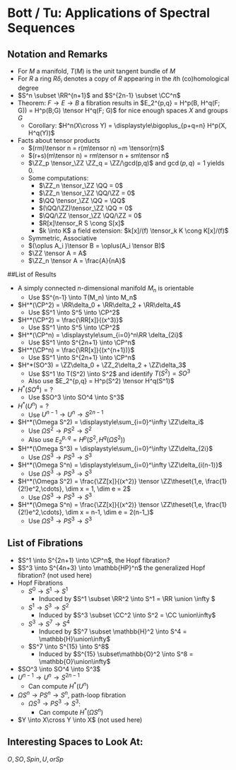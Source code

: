 # Bott / Tu: Applications of Spectral Sequences

## Notation and Remarks

- For $M$ a manifold, $T(M)$ is the unit tangent bundle of $M$
- For $R$ a ring $R\delta_i$ denotes a copy of $R$ appearing in the $i$th (co)homological degree
- $S^n \subset \RR^{n+1}$ and $S^{2n-1} \subset \CC^n$
- Theorem: $F \to E \to B$ a fibration results in
  $E_2^{p,q} = H^p(B, H^q(F; G)) = H^p(B;G) \tensor H^q(F; G)$
  for nice enough spaces $X$ and groups $G$
  - Corollary: $H^n(X\cross Y) = \displaystyle\bigoplus_{p+q=n} H^p(X, H^q(Y))$
- Facts about tensor products
  - $(rm)\tensor n = r(m\tensor n) =m \tensor(rn)$
  - $(r+s)(m\tensor n) = rm\tensor n + sm\tensor n$
  - $\ZZ_p \tensor_\ZZ \ZZ_q = \ZZ/\gcd(p,q)$ and $\gcd(p,q) = 1$ yields 0.
  - Some computations:
    - $\ZZ_n \tensor_\ZZ \QQ = 0$
    - $\ZZ_n \tensor_\ZZ \QQ/\ZZ = 0$
    - $\QQ \tensor_\ZZ \QQ = \QQ$
    - $(\QQ/\ZZ)\tensor_\ZZ \QQ = 0$
    - $\QQ/\ZZ \tensor_\ZZ \QQ/\ZZ = 0$
    - $R[x]\tensor_R S \cong S[x]$
    - $k \into K$ a field extension: $k[x]/(f) \tensor_k K \cong K[x]/(f)$
  - Symmetric, Associative
  - $(\oplus A_i )\tensor B = \oplus(A_i \tensor B)$
  - $\ZZ \tensor A = A$
  - $\ZZ_n \tensor A = \frac{A}{nA}$

##List of Results

- A simply connected $n$-dimensional manifold $M_n$ is orientable
  - Use $S^{n-1} \into T(M_n) \into M_n$
- $H^*(\CP^2) = \RR\delta_0 + \RR\delta_2 + \RR\delta_4$
  - Use $S^1 \into S^5 \into \CP^2$
- $H^*(\CP^2) = \frac{\RR[x]}{(x^3)}$
  - Use $S^1 \into S^5 \into \CP^2$
- $H^*(\CP^n) = \displaystyle\sum_{i=0}^n\RR \delta_{2i}$
  - Use $S^1 \into S^{2n+1} \into \CP^n$
- $H^*(\CP^n)  = \frac{\RR[x]}{(x^{n+1})}$
  - Use $S^1 \into S^{2n+1} \into \CP^n$
- $H^*(SO^3) = \ZZ\delta_0 + \ZZ_2\delta_2 + \ZZ\delta_3$
  - Use $S^1 \to T(S^2) \into S^2$ and identify $T(S^2) = SO^3$
  - Also use $E_2^{p,q} = H^p(S^2) \tensor H^q(S^1)$
- $H^*(SO^4) = ?$
  - Use $SO^3 \into SO^4 \into S^3$
- $H^*(U^n) = ?$
  - Use $U^{n-1} \to U^n \to S^{2n-1}$
- $H^*(\Omega S^2) = \displaystyle\sum_{i=0}^\infty \ZZ\delta_i$
  - Use $\Omega S^2 \to PS^2 \to S^2$
  - Also use $E_2^{p,q} = H^p(S^2,  H^q(\Omega S^2))$
- $H^*(\Omega S^3) = \displaystyle\sum_{i=0}^\infty \ZZ\delta_{2i}$
  - Use $\Omega S^3 \to PS^3 \to S^3$
- $H^*(\Omega S^n) = \displaystyle\sum_{i=0}^\infty \ZZ\delta_{i(n-1)}$
  - Use $\Omega S^3 \to PS^3 \to S^3$
- $H^*(\Omega S^2) = \frac{\ZZ[x]}{(x^2)} \tensor \ZZ\theset{1,e, \frac{1}{2!}e^2,\cdots}, \dim x = 1, \dim e = 2$
  - Use $\Omega S^3 \to PS^3 \to S^3$
- $H^*(\Omega S^n) = \frac{\ZZ[x]}{(x^2)} \tensor \ZZ\theset{1,e, \frac{1}{2!}e^2,\cdots}, \dim x = n-1, \dim e = 2(n-1_)$
  - Use $\Omega S^3 \to PS^3 \to S^3$

## List of Fibrations

- $S^1 \into S^{2n+1} \into \CP^n$, the Hopf fibration?
- $S^3 \into S^{4n+3} \into \mathbb{HP}^n$ the generalized Hopf fibration? (not used here)
- Hopf Fibrations
  - $S^0 \to S^1 \to S^1$
    - Induced by $S^1 \subset \RR^2 \into S^1 = \RR \union \infty $
  - $S^1 \to S^3 \to S^2$
    - Induced by $S^3 \subset \CC^2 \into S^2 = \CC \union\infty$
  - $S^3 \to S^7 \to S^4$
    - Induced by $S^7 \subset \mathbb{H}^2 \into S^4 = \mathbb{H}\union\infty$
  - $S^7 \into S^{15} \into S^8$
    - Induced by $S^{15} \subset\mathbb{O}^2 \into S^8 = \mathbb{O}\union\infty$
- $SO^3 \into SO^4 \into S^3$
- $U^{n-1} \to U^n \to S^{2n-1}$
  - Can compute $H^*(U^n)$
- $\Omega S^n \to PS^n \to S^n$, path-loop fibration
  - $\Omega S^3 \to PS^3 \to S^3$:
    - Can compute $H^*(\Omega S^n)$
- $Y \into X\cross Y \into X$ (not used here)

## Interesting Spaces to Look At:
$O, SO, Spin, U, or Sp$
